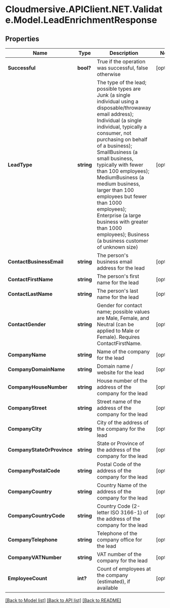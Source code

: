# Cloudmersive.APIClient.NET.Validate.Model.LeadEnrichmentResponse
## Properties

Name | Type | Description | Notes
------------ | ------------- | ------------- | -------------
**Successful** | **bool?** | True if the operation was successful, false otherwise | [optional] 
**LeadType** | **string** | The type of the lead; possible types are Junk (a single individual using a disposable/throwaway email address); Individual (a single individual, typically a consumer, not purchasing on behalf of a business); SmallBusiness (a small business, typically with fewer than 100 employees); MediumBusiness (a medium business, larger than 100 employees but fewer than 1000 employees); Enterprise (a large business with greater than 1000 employees); Business (a business customer of unknown size) | [optional] 
**ContactBusinessEmail** | **string** | The person&#39;s business email address for the lead | [optional] 
**ContactFirstName** | **string** | The person&#39;s first name for the lead | [optional] 
**ContactLastName** | **string** | The person&#39;s last name for the lead | [optional] 
**ContactGender** | **string** | Gender for contact name; possible values are Male, Female, and Neutral (can be applied to Male or Female).  Requires ContactFirstName. | [optional] 
**CompanyName** | **string** | Name of the company for the lead | [optional] 
**CompanyDomainName** | **string** | Domain name / website for the lead | [optional] 
**CompanyHouseNumber** | **string** | House number of the address of the company for the lead | [optional] 
**CompanyStreet** | **string** | Street name of the address of the company for the lead | [optional] 
**CompanyCity** | **string** | City of the address of the company for the lead | [optional] 
**CompanyStateOrProvince** | **string** | State or Province of the address of the company for the lead | [optional] 
**CompanyPostalCode** | **string** | Postal Code of the address of the company for the lead | [optional] 
**CompanyCountry** | **string** | Country Name of the address of the company for the lead | [optional] 
**CompanyCountryCode** | **string** | Country Code (2-letter ISO 3166-1) of the address of the company for the lead | [optional] 
**CompanyTelephone** | **string** | Telephone of the company office for the lead | [optional] 
**CompanyVATNumber** | **string** | VAT number of the company for the lead | [optional] 
**EmployeeCount** | **int?** | Count of employees at the company (estimated), if available | [optional] 

[[Back to Model list]](../README.md#documentation-for-models) [[Back to API list]](../README.md#documentation-for-api-endpoints) [[Back to README]](../README.md)

